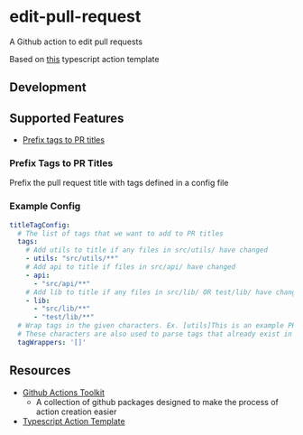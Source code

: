 # edit-pull-request
A Github action to edit pull requests

Based on [this](https://github.com/actions/typescript-action) typescript action template

## Development

## Supported Features
- [Prefix tags to PR titles](#prefix-tags-to-pr-titles)

### Prefix Tags to PR Titles
Prefix the pull request title with tags defined in a config file

### Example Config
```yml
titleTagConfig:
  # The list of tags that we want to add to PR titles
  tags:
    # Add utils to title if any files in src/utils/ have changed
    - utils: "src/utils/**"
    # Add api to title if files in src/api/ have changed
    - api:
      - "src/api/**"
    # Add lib to title if any files in src/lib/ OR test/lib/ have changed
    - lib:
      - "src/lib/**"
      - "test/lib/**"
  # Wrap tags in the given characters. Ex. [utils]This is an example PR title
  # These characters are also used to parse tags that already exist in the title
  tagWrappers: '[]'
```

## Resources
- [Github Actions Toolkit](https://github.com/actions/toolkit)
	- A collection of github packages designed to make the process of action creation easier
- [Typescript Action Template](https://github.com/actions/typescript-action)
